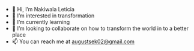 - 👋 Hi, I’m Nakiwala Leticia
- 👀 I’m interested in transformation
- 🌱 I’m currently learning 
- 💞️ I’m looking to collaborate on how to transform the world in to a better place
- 📫 You can reach me at augustsek02@gmail.com

<!---
augustsek02/augustsek02 is a ✨ special ✨ repository because its `README.md` (this file) appears on your GitHub profile.
You can click the Preview link to take a look at your changes.
--->
